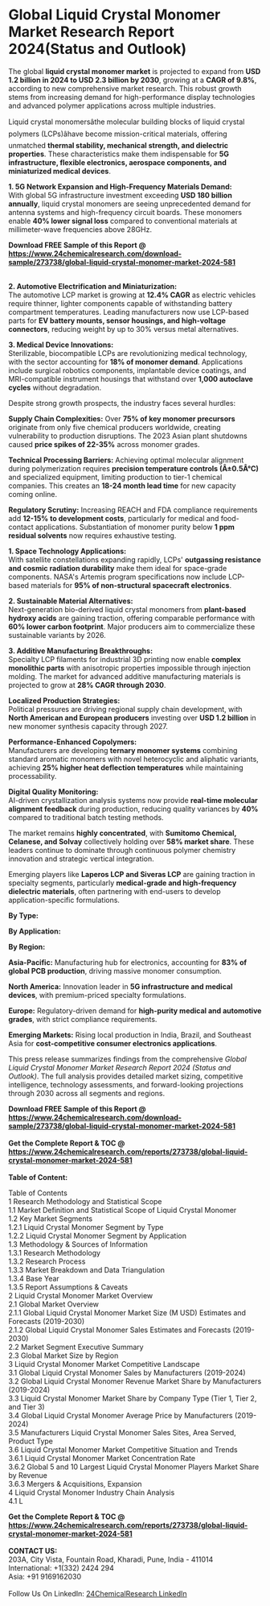 <h1>Global Liquid Crystal Monomer Market Research Report 2024(Status and Outlook)</h1><p>The global <strong>liquid crystal monomer market</strong> is projected to expand from <strong>USD 1.2 billion in 2024 to USD 2.3 billion by 2030</strong>, growing at a <strong>CAGR of 9.8%</strong>, according to new comprehensive market research. This robust growth stems from increasing demand for high-performance display technologies and advanced polymer applications across multiple industries.</p><p>Liquid crystal monomersâthe molecular building blocks of liquid crystal polymers (LCPs)âhave become mission-critical materials, offering unmatched <strong>thermal stability, mechanical strength, and dielectric properties</strong>. These characteristics make them indispensable for <strong>5G infrastructure, flexible electronics, aerospace components, and miniaturized medical devices</strong>.</p><p><strong>1. 5G Network Expansion and High-Frequency Materials Demand:</strong><br>
With global 5G infrastructure investment exceeding <strong>USD 180 billion annually</strong>, liquid crystal monomers are seeing unprecedented demand for antenna systems and high-frequency circuit boards. These monomers enable <strong>40% lower signal loss</strong> compared to conventional materials at millimeter-wave frequencies above 28GHz.</p><div><b>Download FREE Sample of this Report @ 
            <a href="https://www.24chemicalresearch.com/download-sample/273738/global-liquid-crystal-monomer-market-2024-581">
            https://www.24chemicalresearch.com/download-sample/273738/global-liquid-crystal-monomer-market-2024-581</a></b></div><br><p><strong>2. Automotive Electrification and Miniaturization:</strong><br>
The automotive LCP market is growing at <strong>12.4% CAGR</strong> as electric vehicles require thinner, lighter components capable of withstanding battery compartment temperatures. Leading manufacturers now use LCP-based parts for <strong>EV battery mounts, sensor housings, and high-voltage connectors</strong>, reducing weight by up to 30% versus metal alternatives.</p><p><strong>3. Medical Device Innovations:</strong><br>
Sterilizable, biocompatible LCPs are revolutionizing medical technology, with the sector accounting for <strong>18% of monomer demand</strong>. Applications include surgical robotics components, implantable device coatings, and MRI-compatible instrument housings that withstand over <strong>1,000 autoclave cycles</strong> without degradation.</p><p>Despite strong growth prospects, the industry faces several hurdles:</p><p><strong>Supply Chain Complexities:</strong> Over <strong>75% of key monomer precursors</strong> originate from only five chemical producers worldwide, creating vulnerability to production disruptions. The 2023 Asian plant shutdowns caused <strong>price spikes of 22-35%</strong> across monomer grades.</p><p><strong>Technical Processing Barriers:</strong> Achieving optimal molecular alignment during polymerization requires <strong>precision temperature controls (Â±0.5Â°C)</strong> and specialized equipment, limiting production to tier-1 chemical companies. This creates an <strong>18-24 month lead time</strong> for new capacity coming online.</p><p><strong>Regulatory Scrutiny:</strong> Increasing REACH and FDA compliance requirements add <strong>12-15% to development costs</strong>, particularly for medical and food-contact applications. Substantiation of monomer purity below <strong>1 ppm residual solvents</strong> now requires exhaustive testing.</p><p><strong>1. Space Technology Applications:</strong><br>
With satellite constellations expanding rapidly, LCPs' <strong>outgassing resistance and cosmic radiation durability</strong> make them ideal for space-grade components. NASA's Artemis program specifications now include LCP-based materials for <strong>95% of non-structural spacecraft electronics</strong>.</p><p><strong>2. Sustainable Material Alternatives:</strong><br>
Next-generation bio-derived liquid crystal monomers from <strong>plant-based hydroxy acids</strong> are gaining traction, offering comparable performance with <strong>60% lower carbon footprint</strong>. Major producers aim to commercialize these sustainable variants by 2026.</p><p><strong>3. Additive Manufacturing Breakthroughs:</strong><br>
Specialty LCP filaments for industrial 3D printing now enable <strong>complex monolithic parts</strong> with anisotropic properties impossible through injection molding. The market for advanced additive manufacturing materials is projected to grow at <strong>28% CAGR through 2030</strong>.</p><p><strong>Localized Production Strategies:</strong><br>
	Political pressures are driving regional supply chain development, with <strong>North American and European producers</strong> investing over <strong>USD 1.2 billion</strong> in new monomer synthesis capacity through 2027.</p><p><strong>Performance-Enhanced Copolymers:</strong><br>
	Manufacturers are developing <strong>ternary monomer systems</strong> combining standard aromatic monomers with novel heterocyclic and aliphatic variants, achieving <strong>25% higher heat deflection temperatures</strong> while maintaining processability.</p><p><strong>Digital Quality Monitoring:</strong><br>
	AI-driven crystallization analysis systems now provide <strong>real-time molecular alignment feedback</strong> during production, reducing quality variances by <strong>40%</strong> compared to traditional batch testing methods.</p><p>The market remains <strong>highly concentrated</strong>, with <strong>Sumitomo Chemical, Celanese, and Solvay</strong> collectively holding over <strong>58% market share</strong>. These leaders continue to dominate through continuous polymer chemistry innovation and strategic vertical integration.</p><p>Emerging players like <strong>Laperos LCP and Siveras LCP</strong> are gaining traction in specialty segments, particularly <strong>medical-grade and high-frequency dielectric materials</strong>, often partnering with end-users to develop application-specific formulations.</p><p><strong>By Type:</strong></p><p><strong>By Application:</strong></p><p><strong>By Region:</strong></p><p><strong>Asia-Pacific:</strong> Manufacturing hub for electronics, accounting for <strong>83% of global PCB production</strong>, driving massive monomer consumption.</p><p><strong>North America:</strong> Innovation leader in <strong>5G infrastructure and medical devices</strong>, with premium-priced specialty formulations.</p><p><strong>Europe:</strong> Regulatory-driven demand for <strong>high-purity medical and automotive grades</strong>, with strict compliance requirements.</p><p><strong>Emerging Markets:</strong> Rising local production in India, Brazil, and Southeast Asia for <strong>cost-competitive consumer electronics applications</strong>.</p><p>This press release summarizes findings from the comprehensive <em>Global Liquid Crystal Monomer Market Research Report 2024 (Status and Outlook)</em>. The full analysis provides detailed market sizing, competitive intelligence, technology assessments, and forward-looking projections through 2030 across all segments and regions.</p><div><b>Download FREE Sample of this Report @ 
            <a href="https://www.24chemicalresearch.com/download-sample/273738/global-liquid-crystal-monomer-market-2024-581">
            https://www.24chemicalresearch.com/download-sample/273738/global-liquid-crystal-monomer-market-2024-581</a></b></div><br><div><b>Get the Complete Report & TOC @ 
            <a href="https://www.24chemicalresearch.com/reports/273738/global-liquid-crystal-monomer-market-2024-581">
            https://www.24chemicalresearch.com/reports/273738/global-liquid-crystal-monomer-market-2024-581</a></b></div><br>
            <b>Table of Content:</b><p>Table of Contents<br />
1 Research Methodology and Statistical Scope<br />
1.1 Market Definition and Statistical Scope of Liquid Crystal Monomer<br />
1.2 Key Market Segments<br />
1.2.1 Liquid Crystal Monomer Segment by Type<br />
1.2.2 Liquid Crystal Monomer Segment by Application<br />
1.3 Methodology & Sources of Information<br />
1.3.1 Research Methodology<br />
1.3.2 Research Process<br />
1.3.3 Market Breakdown and Data Triangulation<br />
1.3.4 Base Year<br />
1.3.5 Report Assumptions & Caveats<br />
2 Liquid Crystal Monomer Market Overview<br />
2.1 Global Market Overview<br />
2.1.1 Global Liquid Crystal Monomer Market Size (M USD) Estimates and Forecasts (2019-2030)<br />
2.1.2 Global Liquid Crystal Monomer Sales Estimates and Forecasts (2019-2030)<br />
2.2 Market Segment Executive Summary<br />
2.3 Global Market Size by Region<br />
3 Liquid Crystal Monomer Market Competitive Landscape<br />
3.1 Global Liquid Crystal Monomer Sales by Manufacturers (2019-2024)<br />
3.2 Global Liquid Crystal Monomer Revenue Market Share by Manufacturers (2019-2024)<br />
3.3 Liquid Crystal Monomer Market Share by Company Type (Tier 1, Tier 2, and Tier 3)<br />
3.4 Global Liquid Crystal Monomer Average Price by Manufacturers (2019-2024)<br />
3.5 Manufacturers Liquid Crystal Monomer Sales Sites, Area Served, Product Type<br />
3.6 Liquid Crystal Monomer Market Competitive Situation and Trends<br />
3.6.1 Liquid Crystal Monomer Market Concentration Rate<br />
3.6.2 Global 5 and 10 Largest Liquid Crystal Monomer Players Market Share by Revenue<br />
3.6.3 Mergers & Acquisitions, Expansion<br />
4 Liquid Crystal Monomer Industry Chain Analysis<br />
4.1 L</p><div><b>Get the Complete Report & TOC @ 
            <a href="https://www.24chemicalresearch.com/reports/273738/global-liquid-crystal-monomer-market-2024-581">
            https://www.24chemicalresearch.com/reports/273738/global-liquid-crystal-monomer-market-2024-581</a></b></div><br><b>CONTACT US:</b><br>
            203A, City Vista, Fountain Road, Kharadi, Pune, India - 411014<br>
            International: +1(332) 2424 294<br>
            Asia: +91 9169162030 <br><br>
            Follow Us On LinkedIn: <a href="https://www.linkedin.com/company/24chemicalresearch/">24ChemicalResearch LinkedIn</a>